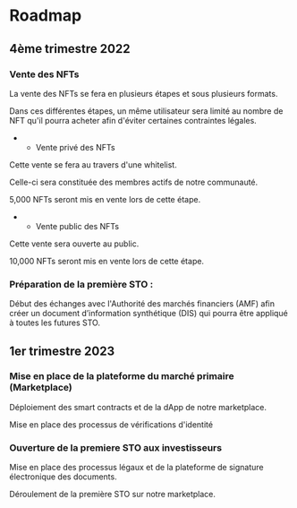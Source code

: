 # Roadmap

## 4ème trimestre 2022

### Vente des NFTs

La vente des NFTs se fera en plusieurs étapes et sous plusieurs formats.

Dans ces différentes étapes, un même utilisateur sera limité au nombre de NFT qu'il pourra acheter afin d'éviter certaines contraintes légales. 

* - Vente privé des NFTs

Cette vente se fera au travers d'une whitelist.

Celle-ci sera constituée des membres actifs de notre communauté.

5,000 NFTs seront mis en vente lors de cette étape.


* - Vente public des NFTs

Cette vente sera ouverte au public.

10,000 NFTs seront mis en vente lors de cette étape.


### Préparation de la première STO : 

Début des échanges avec l'Authorité des marchés financiers (AMF) afin créer un document d’information synthétique (DIS)
qui pourra être appliqué à toutes les futures STO.


## 1er trimestre 2023

### Mise en place de la plateforme du marché primaire (Marketplace)

Déploiement des smart contracts et de la dApp de notre marketplace.

Mise en place des processus de vérifications d'identité

### Ouverture de la premiere STO aux investisseurs

Mise en place des processus légaux et de la plateforme de signature électronique des documents.

Déroulement de la première STO sur notre marketplace.



